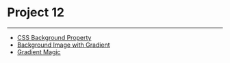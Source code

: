 # Project 12
---

- [CSS Background Property](https://codepen.io/behshad/pen/rNWvJrd)
- [Background Image with Gradient](https://codepen.io/behshad/pen/xyYoxd)
- [Gradient Magic](https://www.gradientmagic.com/)